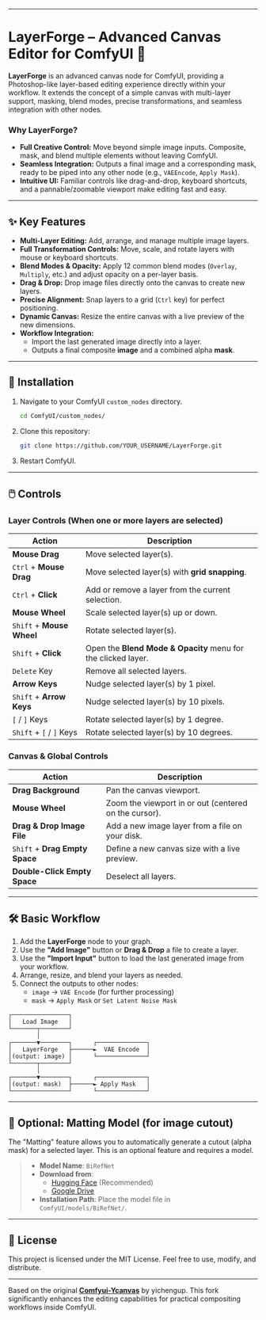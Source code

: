 
---
# LayerForge – Advanced Canvas Editor for ComfyUI 🎨

**LayerForge** is an advanced canvas node for ComfyUI, providing a Photoshop-like layer-based editing experience directly within your workflow. It extends the concept of a simple canvas with multi-layer support, masking, blend modes, precise transformations, and seamless integration with other nodes.

### Why LayerForge?
-   **Full Creative Control:** Move beyond simple image inputs. Composite, mask, and blend multiple elements without leaving ComfyUI.
-   **Seamless Integration:** Outputs a final image and a corresponding mask, ready to be piped into any other node (e.g., `VAEEncode`, `Apply Mask`).
-   **Intuitive UI:** Familiar controls like drag-and-drop, keyboard shortcuts, and a pannable/zoomable viewport make editing fast and easy.

---

<!-- 
    ADD A COMPELLING GIF HERE! 
    A short screen recording showing layer dragging, resizing, the blend mode menu, and canvas resizing would be perfect.
-->

## ✨ Key Features

-   **Multi-Layer Editing:** Add, arrange, and manage multiple image layers.
-   **Full Transformation Controls:** Move, scale, and rotate layers with mouse or keyboard shortcuts.
-   **Blend Modes & Opacity:** Apply 12 common blend modes (`Overlay`, `Multiply`, etc.) and adjust opacity on a per-layer basis.
-   **Drag & Drop:** Drop image files directly onto the canvas to create new layers.
-   **Precise Alignment:** Snap layers to a grid (`Ctrl` key) for perfect positioning.
-   **Dynamic Canvas:** Resize the entire canvas with a live preview of the new dimensions.
-   **Workflow Integration:**
    -   Import the last generated image directly into a layer.
    -   Outputs a final composite **image** and a combined alpha **mask**.

---

## 🚀 Installation

1.  Navigate to your ComfyUI `custom_nodes` directory.
    ```bash
    cd ComfyUI/custom_nodes/
    ```
2.  Clone this repository:
    ```bash
    git clone https://github.com/YOUR_USERNAME/LayerForge.git
    ```
3.  Restart ComfyUI.

---

## 🖱️ Controls

### Layer Controls (When one or more layers are selected)

| Action                    | Description                                                              |
| ------------------------- | ------------------------------------------------------------------------ |
| **Mouse Drag**            | Move selected layer(s).                                                  |
| `Ctrl` + **Mouse Drag**   | Move selected layer(s) with **grid snapping**.                           |
| `Ctrl` + **Click**        | Add or remove a layer from the current selection.                        |
| **Mouse Wheel**           | Scale selected layer(s) up or down.                                      |
| `Shift` + **Mouse Wheel** | Rotate selected layer(s).                                                |
| `Shift` + **Click**       | Open the **Blend Mode & Opacity** menu for the clicked layer.            |
| `Delete` Key              | Remove all selected layers.                                              |
| **Arrow Keys**            | Nudge selected layer(s) by 1 pixel.                                      |
| `Shift` + **Arrow Keys**  | Nudge selected layer(s) by 10 pixels.                                    |
| `[` / `]` Keys            | Rotate selected layer(s) by 1 degree.                                    |
| `Shift` + `[` / `]` Keys  | Rotate selected layer(s) by 10 degrees.                                  |

### Canvas & Global Controls

| Action                      | Description                                                  |
| --------------------------- | ------------------------------------------------------------ |
| **Drag Background**         | Pan the canvas viewport.                                     |
| **Mouse Wheel**             | Zoom the viewport in or out (centered on the cursor).        |
| **Drag & Drop Image File**  | Add a new image layer from a file on your disk.              |
| `Shift` + **Drag Empty Space** | Define a new canvas size with a live preview.              |
| **Double-Click Empty Space**  | Deselect all layers.                                         |

---

## 🛠️ Basic Workflow

1.  Add the **LayerForge** node to your graph.
2.  Use the **"Add Image"** button or **Drag & Drop** a file to create a layer.
3.  Use the **"Import Input"** button to load the last generated image from your workflow.
4.  Arrange, resize, and blend your layers as needed.
5.  Connect the outputs to other nodes:
    -   `image` -> `VAE Encode` (for further processing)
    -   `mask` -> `Apply Mask` or `Set Latent Noise Mask`

```
┌────────────────┐
│   Load Image   │
└───────┬────────┘
        │
┌───────▼────────┐      ┌──────────────┐
│   LayerForge   ├──────►  VAE Encode  │
│(output: image) │      └──────────────┘
└───────┬────────┘
        │
┌───────▼────────┐      ┌──────────────┐
│(output: mask)  ├──────► Apply Mask   │
└────────────────┘      └──────────────┘
```

---

## 🧠 Optional: Matting Model (for image cutout)

The "Matting" feature allows you to automatically generate a cutout (alpha mask) for a selected layer. This is an optional feature and requires a model.

> -   **Model Name**: `BiRefNet`
> -   **Download from**:
>     -   [Hugging Face](https://huggingface.co/ZhengPeng7/BiRefNet/tree/main) (Recommended)
>     -   [Google Drive](https://drive.google.com/drive/folders/1BCLInCLH89fmTpYoP8Sgs_Eqww28f_wq?usp=sharing)
> -   **Installation Path**: Place the model file in `ComfyUI/models/BiRefNet/`.

---

## 📜 License

This project is licensed under the MIT License. Feel free to use, modify, and distribute.

---

Based on the original [**Comfyui-Ycanvas**](https://github.com/yichengup/Comfyui-Ycanvas) by yichengup. This fork significantly enhances the editing capabilities for practical compositing workflows inside ComfyUI.